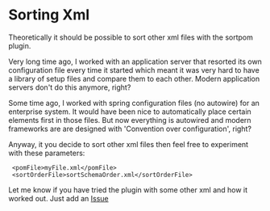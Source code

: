 # Sorting Xml #

Theoretically it should be possible to sort other xml files with the sortpom plugin.

Very long time ago, I worked with an application server that resorted its own configuration file every time it started which meant it was very hard to have a library of setup files and compare them to each other. Modern application servers don't do this anymore, right?

Some time ago, I worked with spring configuration files (no autowire) for an enterprise system. It would have been nice to automatically place certain elements first in those files.
But now everything is autowired and modern frameworks are are designed with 'Convention over configuration', right?

Anyway, it you decide to sort other xml files then feel free to experiment with these parameters:
```
 <pomFile>myFile.xml</pomFile>
 <sortOrderFile>sortSchemaOrder.xml</sortOrderFile>
```
Let me know if you have tried the plugin with some other xml and how it worked out. Just add an [Issue](http://code.google.com/p/sortpom/issues/list)